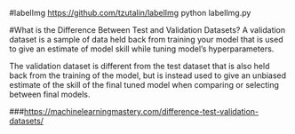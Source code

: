 #labelImg
https://github.com/tzutalin/labelImg
python labelImg.py


#What is the Difference Between Test and Validation Datasets?
A validation dataset is a sample of data held back from training your model that is used to give an estimate of model skill while tuning model’s hyperparameters.

The validation dataset is different from the test dataset that is also held back from the training of the model, but is instead used to give an unbiased estimate of the skill of the final tuned model when comparing or selecting between final models.

###https://machinelearningmastery.com/difference-test-validation-datasets/
